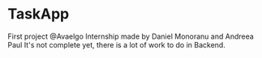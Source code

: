 # TaskApp
First project @Avaelgo Internship made by Daniel Monoranu and Andreea Paul
It's not complete yet, there is a lot of work to do in Backend.
